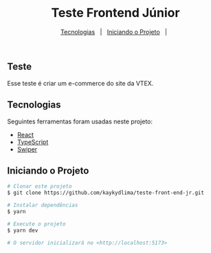 &#xa0;

<h1 align="center">Teste Frontend Júnior</h1>

<p align="center">
  <a href="#rocket-Tecnologias">Tecnologias</a> &#xa0; | &#xa0;
  <a href="#checkered_flag-iniciando-o-projeto">Iniciando o Projeto</a> &#xa0; | &#xa0;
</p>

<br>

## Teste

Esse teste é criar um e-commerce do site da VTEX.


## Tecnologias

Seguintes ferramentas foram usadas neste projeto:

- [React](https://pt-br.reactjs.org/)
- [TypeScript](https://www.typescriptlang.org/)
- [Swiper](https://swiperjs.com/swiper-api/)

## Iniciando o Projeto

```bash
# Clonar este projeto
$ git clone https://github.com/kaykydlima/teste-front-end-jr.git

# Instalar dependências
$ yarn

# Execute o projeto
$ yarn dev

# O servidor inicializará no <http://localhost:5173>
```